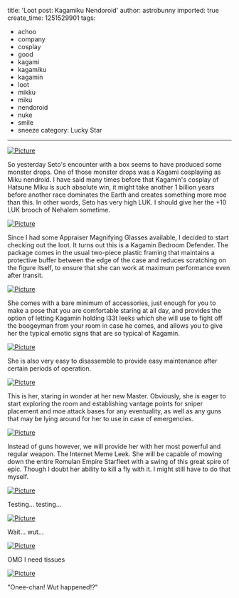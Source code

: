 title: 'Loot post: Kagamiku Nendoroid'
author: astrobunny
imported: true
create_time: 1251529901
tags:
- achoo
- company
- cosplay
- good
- kagami
- kagamiku
- kagamin
- loot
- mikku
- miku
- nendoroid
- nuke
- smile
- sneeze
category: Lucky Star
---
 [![](wp-uploads/2009/08/wpid-100-7465-500x375.jpg "Picture")](/images/wp-uploads/2009/08/wpid-100-7465.jpg)  
  
So yesterday Seto's encounter with a box seems to have produced some monster drops. One of those monster drops was a Kagami cosplaying as Miku nendroid. I have said many times before that Kagamin's cosplay of Hatsune Miku is such absolute win, it might take another 1 billion years before another race dominates the Earth and creates something more moe than this. In other words, Seto has very high LUK. I should give her the +10 LUK brooch of Nehalem sometime.  
<!--more-->  
 [![](wp-uploads/2009/08/wpid-100-7471-500x375.jpg "Picture")](/images/wp-uploads/2009/08/wpid-100-7471.jpg)  
  
Since I had some Appraiser Magnifying Glasses available, I decided to start checking out the loot. It turns out this is a Kagamin Bedroom Defender. The package comes in the usual two-piece plastic framing that maintains a protective buffer between the edge of the case and reduces scratching on the figure itself, to ensure that she can work at maximum performance even after transit.  
  
 [![](wp-uploads/2009/08/wpid-100-7475-500x375.jpg "Picture")](/images/wp-uploads/2009/08/wpid-100-7475.jpg)  
  
She comes with a bare minimum of accessories, just enough for you to make a pose that you are comfortable staring at all day, and provides the option of letting Kagamin holding l33t leeks which she will use to fight off the boogeyman from your room in case he comes, and allows you to give her the typical emotic signs that are so typical of Kagamin.  
  
 [![](wp-uploads/2009/08/wpid-100-7474-500x666.jpg "Picture")](/images/wp-uploads/2009/08/wpid-100-7474.jpg)  
  
She is also very easy to disassemble to provide easy maintenance after certain periods of operation.  
  
 [![](wp-uploads/2009/08/wpid-100-7476-500x666.jpg "Picture")](/images/wp-uploads/2009/08/wpid-100-7476.jpg)  
  
This is her, staring in wonder at her new Master. Obviously, she is eager to start exploring the room and establishing vantage points for sniper placement and moe attack bases for any eventuality, as well as any guns that may be lying around for her to use in case of emergencies.  
  
 [![](wp-uploads/2009/08/wpid-100-7478-500x375.jpg "Picture")](/images/wp-uploads/2009/08/wpid-100-7478.jpg)  
  
Instead of guns however, we will provide her with her most powerful and regular weapon. The Internet Meme Leek. She will be capable of mowing down the entire Romulan Empire Starfleet with a swing of this great spire of epic. Though I doubt her ability to kill a fly with it. I might still have to do that myself.  
  
 [![](wp-uploads/2009/08/wpid-100-7482-500x375.jpg "Picture")](/images/wp-uploads/2009/08/wpid-100-7482.jpg)  
  
Testing... testing...  
  
 [![](wp-uploads/2009/08/wpid-100-7483-500x375.jpg "Picture")](/images/wp-uploads/2009/08/wpid-100-7483.jpg)  
  
Wait... wut...   
  
 [![](wp-uploads/2009/08/wpid-atomic-explosion-4-500x399.jpg "Picture")](/images/wp-uploads/2009/08/wpid-atomic-explosion-4.jpg)  
  
OMG I need tissues  
  
 [![](wp-uploads/2009/08/wpid-100-7488-500x375.jpg "Picture")](/images/wp-uploads/2009/08/wpid-100-7488.jpg)  
  
"Onee-chan! Wut happened!?"